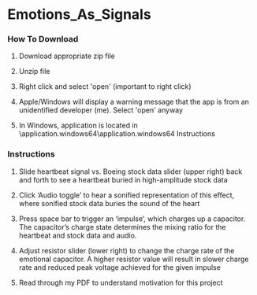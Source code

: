 # Emotions_As_Signals

### How To Download
1. Download  appropriate zip file

2. Unzip file

3. Right click and select 'open' (important to right click)

4. Apple/Windows will display a warning message that the app is from an unidentified developer
(me). Select 'open' anyway

5. In Windows, application is located in \application.windows64\application.windows64
Instructions

### Instructions
1. Slide heartbeat signal vs. Boeing stock data slider (upper right) back and forth to see a
heartbeat buried in high-amplitude stock data

2. Click ‘Audio toggle’ to hear a sonified representation of this effect, where sonified stock
data buries the sound of the heart

3. Press space bar to trigger an ‘impulse’, which charges up a capacitor. The capacitor’s
charge state determines the mixing ratio for the heartbeat and stock data and audio.

4. Adjust resistor slider (lower right) to change the charge rate of the emotional capacitor. A
higher resistor value will result in slower charge rate and reduced peak voltage achieved
for the given impulse

5. Read through my PDF to understand motivation for this project
